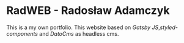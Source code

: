 # RadWEB - Radosław Adamczyk
This is a my own portfolio. This website based on *Gatsby JS*,*styled-components* and *DatoCms* as headless cms. 
